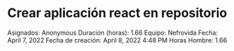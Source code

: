 # Crear aplicación react en repositorio

Asignados: Anonymous
Duración (horas): 1.66
Equipo: Nefrovida
Fecha: April 7, 2022
Fecha de creación: April 8, 2022 4:48 PM
Horas Hombre: 1.66